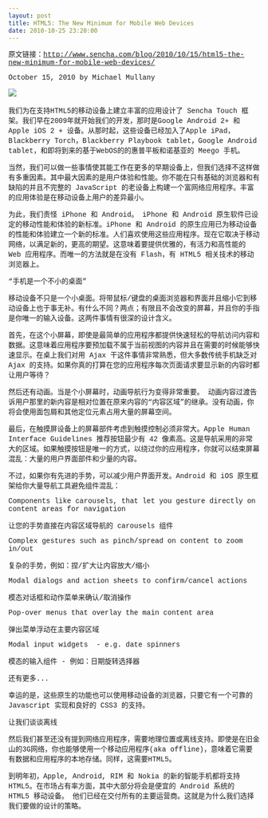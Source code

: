 ```yaml
---
layout: post
title: HTML5: The New Minimum for Mobile Web Devices
date: 2010-10-25 23:20:00
---
```

<span style="font-family: Courier;">原文链接：</span>[<span style="font-family: Courier;">http://www.sencha.com/blog/2010/10/15/html5-the-new-minimum-for-mobile-web-devices/</span>](http://www.sencha.com/blog/2010/10/15/html5-the-new-minimum-for-mobile-web-devices/)

<span style="font-family: Courier;">October 15, 2010 by Michael Mullany</span>

![](http://images.cnblogs.com/cnblogs_com/leavingme/ios-android.jpg)&nbsp;

<span style="font-family: Courier;">我们为在支持HTML5的移动设备上建立丰富的应用设计了 Sencha Touch 框架。我们早在2009年就开始我们的开发，那时是Google Android 2+ 和 Apple iOS 2 + 设备。从那时起，这些设备已经加入了Apple iPad，Blackberry Torch，Blackberry Playbook tablet，Google Android tablet，和即将到来的基于WebOS的的惠普平板和诺基亚的 Meego 手机。</span>

<span style="font-family: Courier;">当然，我们可以做一些事情使其能工作在更多的早期设备上，但我们选择不这样做有多重因素。其中最大因素的是用户体验和性能。你不能在只有基础的浏览器和有缺陷的并且不完整的 JavaScript 的老设备上构建一个富网络应用程序。丰富的应用体验是在移动设备上用户的差异最小。</span>

<span style="font-family: Courier;">为此，我们责怪 iPhone 和 Android。 
iPhone 和 Android 原生软件已设定的移动性能和体验的新标准。iPhone 和 Android 的原生应用已为移动设备的性能和体验建立一个新的标准。人们喜欢使用这些应用程序。现在它取决于移动网络，以满足新的，更高的期望。这意味着要提供优雅的，有活力和高性能的 Web 应用程序。而唯一的方法就是在没有 Flash，有 HTML5 相关技术的移动浏览器上。</span>

<span style="font-family: Courier;">“手机是一个不小的桌面”</span>

<span style="font-family: Courier;">移动设备不只是一个小桌面。将带鼠标/键盘的桌面浏览器和界面并且缩小它到移动设备上也于事无补。有什么不同？两点；有限且不会改变的屏幕，并且你的手指是你唯一的输入设备。这两件事情有很深的设计含义。</span>

<span style="font-family: Courier;">首先，在这个小屏幕，即使是最简单的应用程序都提供快速轻松的导航访问内容和数据。这意味着应用程序要预加载不属于当前视图的内容并且在需要的时候能够快速显示。在桌上我们对用 Ajax 干这件事情非常熟悉，但大多数传统手机缺乏对 Ajax 的支持。如果你真的打算在您的应用程序每次页面请求要显示新的内容时都让用户等待？</span>

<span style="font-family: Courier;">然后还有动画。当是个小屏幕时，动画导航行为变得非常重要。&nbsp;动画内容过渡告诉用户那里的新内容是相对位置在原来内容的“内容区域”的继承。没有动画，你将会使用面包屑和其他定位元素占用大量的屏幕空间。</span>

<span style="font-family: Courier;">最后，在触摸屏设备上的屏幕部件考虑到触摸控制必须非常大。Apple Human Interface Guidelines 推荐按钮最少有 42 像素高。这是导航采用的非常大的区域。如果触摸按钮是唯一的方式，以绕过你的应用程序，你就可以结束屏幕混乱：大量的用户界面部件和少量的内容。</span>

<span style="font-family: Courier;">不过，如果你有先进的手势，可以减少用户界面开发。Android 和 iOS 原生框架给你大量导航工具避免组件混乱：</span>

<span style="font-family: Courier;">Components like carousels, that let you gesture directly on content areas for navigation</span>

<span style="font-family: Courier;">让您的手势直接在内容区域导航的&nbsp;carousels 组件</span>

<span style="font-family: Courier;">Complex gestures such as pinch/spread on content to zoom in/out</span>

<span style="font-family: Courier;">复杂的手势，例如：捏/扩大让内容放大/缩小</span>

<span style="font-family: Courier;">Modal dialogs and action sheets to confirm/cancel actions</span>

<span style="font-family: Courier;">模态对话框和动作菜单来确认/取消操作&nbsp;</span>

<span style="font-family: Courier;">Pop-over menus that overlay the main content area</span>

<span style="font-family: Courier;">弹出菜单浮动在主要内容区域</span>

<span style="font-family: Courier;">Modal input widgets &nbsp;- e.g. date spinners</span>

<span style="font-family: Courier;">模态的输入组件 - 例如：日期旋转选择器&nbsp;</span>

<span style="font-family: Courier;">还有更多...</span>

<span style="font-family: Courier;">幸运的是，这些原生的功能也可以使用移动设备的浏览器，只要它有一个可靠的 Javascript 实现和良好的 CSS3 的支持。</span>

<span style="font-family: Courier;">让我们谈谈离线&nbsp;</span>

<span style="font-family: Courier;">然后我们甚至还没有提到网络应用程序，需要地理位置或离线支持。即使是在旧金山的3G网络，你也能够使用一个移动应用程序(aka offline)，意味着它需要有数据和应用程序的本地存储。同样，这需要HTML5。</span>

<span style="font-family: Courier;">到明年初，Apple, Android, RIM 和 Nokia 的新的智能手机都将支持 HTML5。在市场占有率方面，其中大部分将会是便宜的 Android 系统的 HTML5 移动设备。 他们已经在交付所有的主要运营商。这就是为什么我们选择我们要做的设计的策略。&nbsp;</span>
